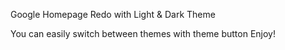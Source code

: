 Google Homepage Redo with Light & Dark Theme

You can easily switch between themes with theme button
Enjoy!
